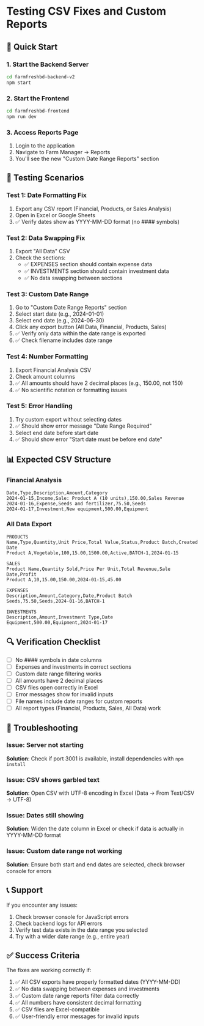 # Testing CSV Fixes and Custom Reports

## 🚀 Quick Start

### 1. Start the Backend Server
```bash
cd farmfreshbd-backend-v2
npm start
```

### 2. Start the Frontend
```bash
cd farmfreshbd-frontend
npm run dev
```

### 3. Access Reports Page
1. Login to the application
2. Navigate to Farm Manager → Reports
3. You'll see the new "Custom Date Range Reports" section

## 🧪 Testing Scenarios

### Test 1: Date Formatting Fix
1. Export any CSV report (Financial, Products, or Sales Analysis)
2. Open in Excel or Google Sheets
3. ✅ Verify dates show as YYYY-MM-DD format (no #### symbols)

### Test 2: Data Swapping Fix
1. Export "All Data" CSV
2. Check the sections:
   - ✅ EXPENSES section should contain expense data
   - ✅ INVESTMENTS section should contain investment data
   - ✅ No data swapping between sections

### Test 3: Custom Date Range
1. Go to "Custom Date Range Reports" section
2. Select start date (e.g., 2024-01-01)
3. Select end date (e.g., 2024-06-30)
4. Click any export button (All Data, Financial, Products, Sales)
5. ✅ Verify only data within the date range is exported
6. ✅ Check filename includes date range

### Test 4: Number Formatting
1. Export Financial Analysis CSV
2. Check amount columns
3. ✅ All amounts should have 2 decimal places (e.g., 150.00, not 150)
4. ✅ No scientific notation or formatting issues

### Test 5: Error Handling
1. Try custom export without selecting dates
2. ✅ Should show error message "Date Range Required"
3. Select end date before start date
4. ✅ Should show error "Start date must be before end date"

## 📊 Expected CSV Structure

### Financial Analysis
```csv
Date,Type,Description,Amount,Category
2024-01-15,Income,Sale: Product A (10 units),150.00,Sales Revenue
2024-01-16,Expense,Seeds and fertilizer,75.50,Seeds
2024-01-17,Investment,New equipment,500.00,Equipment
```

### All Data Export
```csv
PRODUCTS
Name,Type,Quantity,Unit Price,Total Value,Status,Product Batch,Created Date
Product A,Vegetable,100,15.00,1500.00,Active,BATCH-1,2024-01-15

SALES
Product Name,Quantity Sold,Price Per Unit,Total Revenue,Sale Date,Profit
Product A,10,15.00,150.00,2024-01-15,45.00

EXPENSES
Description,Amount,Category,Date,Product Batch
Seeds,75.50,Seeds,2024-01-16,BATCH-1

INVESTMENTS
Description,Amount,Investment Type,Date
Equipment,500.00,Equipment,2024-01-17
```

## 🔍 Verification Checklist

- [ ] No #### symbols in date columns
- [ ] Expenses and investments in correct sections
- [ ] Custom date range filtering works
- [ ] All amounts have 2 decimal places
- [ ] CSV files open correctly in Excel
- [ ] Error messages show for invalid inputs
- [ ] File names include date ranges for custom reports
- [ ] All report types (Financial, Products, Sales, All Data) work

## 🐛 Troubleshooting

### Issue: Server not starting
**Solution**: Check if port 3001 is available, install dependencies with `npm install`

### Issue: CSV shows garbled text
**Solution**: Open CSV with UTF-8 encoding in Excel (Data → From Text/CSV → UTF-8)

### Issue: Dates still showing ####
**Solution**: Widen the date column in Excel or check if data is actually in YYYY-MM-DD format

### Issue: Custom date range not working
**Solution**: Ensure both start and end dates are selected, check browser console for errors

## 📞 Support

If you encounter any issues:
1. Check browser console for JavaScript errors
2. Check backend logs for API errors
3. Verify test data exists in the date range you selected
4. Try with a wider date range (e.g., entire year)

## ✅ Success Criteria

The fixes are working correctly if:
1. ✅ All CSV exports have properly formatted dates (YYYY-MM-DD)
2. ✅ No data swapping between expenses and investments
3. ✅ Custom date range reports filter data correctly
4. ✅ All numbers have consistent decimal formatting
5. ✅ CSV files are Excel-compatible
6. ✅ User-friendly error messages for invalid inputs